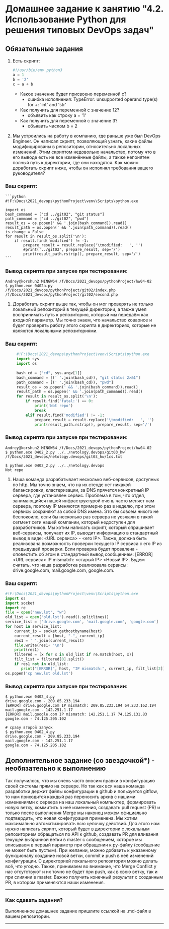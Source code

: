# Домашнее задание к занятию "4.2. Использование Python для решения типовых DevOps задач"

## Обязательные задания

1. Есть скрипт:
	```python
    #!/usr/bin/env python3
	a = 1
	b = '2'
	c = a + b
	```
	* Какое значение будет присвоено переменной c?
		- ошибка исполнения:  TypeError: unsupported operand type(s) for +: 'int' and 'str'
	* Как получить для переменной c значение 12?
		- объявить как строку  a = '1'
	* Как получить для переменной c значение 3?
		- объявить числом b = 2

1. Мы устроились на работу в компанию, где раньше уже был DevOps Engineer. Он написал скрипт, позволяющий узнать, какие файлы модифицированы в репозитории, относительно локальных изменений. Этим скриптом недовольно начальство, потому что в его выводе есть не все изменённые файлы, а также непонятен полный путь к директории, где они находятся. Как можно доработать скрипт ниже, чтобы он исполнял требования вашего руководителя?
### Ваш скрипт:   
    ```python
    #!F:\Docs\2021_devops\pythonProject\venv\Scripts\python.exe
    
    import os
    bash_command = ["cd ../git02", "git status"]
    path_command = ["cd ../git02", "pwd"]
    result_os = os.popen(' && '.join(bash_command)).read()
    result_path = os.popen(' && '.join(path_command)).read()
    is_change = False
    for result in result_os.split('\n'):
        if result.find('modified') != -1:
            prepare_result = result.replace('\tmodified:   ', '')
            #print('../git02', prepare_result, sep='/')
            print(result_path.rstrip(), prepare_result, sep='/')
	```
### Вывод скрипта при запуске при тестировании:
```
Andrey@korshun2 MINGW64 /f/Docs/2021_devops/pythonProject/hw04-02
$ python.exe 0402a.py
/f/Docs/2021_devops/pythonProject/git02/index.php
/f/Docs/2021_devops/pythonProject/git02/second.php
```

1. Доработать скрипт выше так, чтобы он мог проверять не только локальный репозиторий в текущей директории, а также умел воспринимать путь к репозиторию, который мы передаём как входной параметр. Мы точно знаем, что начальство коварное и будет проверять работу этого скрипта в директориях, которые не являются локальными репозиториями.

### Ваш скрипт:   
```python
     #!F:\Docs\2021_devops\pythonProject\venv\Scripts\python.exe
     import sys
     import os
     
     bash_cd = ["cd", sys.argv[1]]
     bash_command = [(' '.join(bash_cd)), "git status 2>&1"]
     path_command = [(' '.join(bash_cd)), "pwd"]
     result_os = os.popen(' && '.join(bash_command)).read()
     result_path = os.popen(' && '.join(path_command)).read()
     for result in result_os.split('\n'):
         if result.find('fatal:') == 0:
             print('Not repo')
             break
         elif result.find('modified') != -1:
             prepare_result = result.replace('\tmodified:   ', '')
             print(result_path.rstrip(), prepare_result, sep='/')
```
### Вывод скрипта при запуске при тестировании:
```
Andrey@korshun2 MINGW64 /f/Docs/2021_devops/pythonProject/hw04-02
$ python.exe 0402_2.py ../../netology.devops/git03_hw
/f/Docs/2021_devops/netology.devops/git03_hw/1cs.txt

$ python.exe 0402_2.py ../../netology.devops
Not repo
```

1. Наша команда разрабатывает несколько веб-сервисов, доступных по http. Мы точно знаем, что на их стенде нет никакой балансировки, кластеризации, за DNS прячется конкретный IP сервера, где установлен сервис. Проблема в том, что отдел, занимающийся нашей инфраструктурой очень часто меняет нам сервера, поэтому IP меняются примерно раз в неделю, при этом сервисы сохраняют за собой DNS имена. Это бы совсем никого не беспокоило, если бы несколько раз сервера не уезжали в такой сегмент сети нашей компании, который недоступен для разработчиков. Мы хотим написать скрипт, который опрашивает веб-сервисы, получает их IP, выводит информацию в стандартный вывод в виде: <URL сервиса> - <его IP>. Также, должна быть реализована возможность проверки текущего IP сервиса c его IP из предыдущей проверки. Если проверка будет провалена - оповестить об этом в стандартный вывод сообщением: [ERROR] <URL сервиса> IP mismatch: <старый IP> <Новый IP>. Будем считать, что наша разработка реализовала сервисы: drive.google.com, mail.google.com, google.com.
### Ваш скрипт:  
```python
#!F:\Docs\2021_devops\pythonProject\venv\Scripts\python.exe
import os
import socket
import re
file = open("new.lst", "w")
old_list = open('old.lst').read().splitlines()
service_list = ['drive.google.com', 'mail.google.com', 'google.com']
for host in service_list:
    current_ip = socket.gethostbyname(host)
    current_result = [host, "-", current_ip]
    res1 = ' '.join(current_result)
    file.write(res1+ '\n')
    print(res1)
    filtered = [x for x in old_list if re.match(host, x)]
    filt_list = filtered[0].split()
    if res1 not in old_list:
       print("[ERROR]", host, "IP mismatch:", current_ip, filt_list[2])
os.popen('cp new.lst old.lst')
```
### Вывод скрипта при запуске при тестировании:
```
$ python.exe 0402_4.py
drive.google.com - 209.85.233.194
[ERROR] drive.google.com IP mismatch: 209.85.233.194 64.233.162.194
mail.google.com - 142.251.1.17
[ERROR] mail.google.com IP mismatch: 142.251.1.17 74.125.131.83
google.com - 74.125.205.102

# сразу второй запуск
$ python.exe 0402_4.py
drive.google.com - 209.85.233.194
mail.google.com - 142.251.1.17
google.com - 74.125.205.102
```


## Дополнительное задание (со звездочкой*) - необязательно к выполнению

Так получилось, что мы очень часто вносим правки в конфигурацию своей системы прямо на сервере. Но так как вся наша команда разработки держит файлы конфигурации в github и пользуется gitflow, то нам приходится каждый раз переносить архив с нашими изменениями с сервера на наш локальный компьютер, формировать новую ветку, коммитить в неё изменения, создавать pull request (PR) и только после выполнения Merge мы наконец можем официально подтвердить, что новая конфигурация применена. Мы хотим максимально автоматизировать всю цепочку действий. Для этого нам нужно написать скрипт, который будет в директории с локальным репозиторием обращаться по API к github, создавать PR для вливания текущей выбранной ветки в master с сообщением, которое мы вписываем в первый параметр при обращении к py-файлу (сообщение не может быть пустым). При желании, можно добавить к указанному функционалу создание новой ветки, commit и push в неё изменений конфигурации. С директорией локального репозитория можно делать всё, что угодно. Также, принимаем во внимание, что Merge Conflict у нас отсутствуют и их точно не будет при push, как в свою ветку, так и при слиянии в master. Важно получить конечный результат с созданным PR, в котором применяются наши изменения. 


---

### Как сдавать задания?

Выполненное домашнее задание пришлите ссылкой на .md-файл в вашем репозитории.

---
